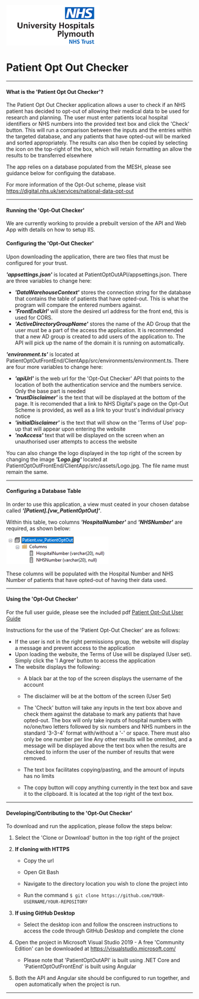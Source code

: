 ![Logo](/README-Pics/UHPTLogoClear.png)

# Patient Opt Out Checker
***
#### What is the 'Patient Opt Out Checker'? 

The Patient Opt Out Checker application allows a user to check if an NHS patient has decided to opt-out of allowing their medical data to be used for research and planning. The user must enter patients local hospital identifiers or NHS numbers into the provided text box and click the 'Check' button. This will run a comparison between the inputs and the entries within the targeted database, and any patients that have opted-out will be marked and sorted appropriately. The results can also then be copied by selecting the icon on the top-right of the box, which will retain formatting an allow the results to be transferred elsewhere

The app relies on a database populated from the MESH, please see guidance below for configuing the database. 

For more information of the Opt-Out scheme, please visit https://digital.nhs.uk/services/national-data-opt-out
***

#### Running the 'Opt-Out Checker'  

We are currently working to provide a prebuilt version of the API and Web App with details on how to setup IIS. 

#### Configuring the 'Opt-Out Checker'
Upon downloading the application, there are two files that must be configured for your trust.  

***'appsettings.json'*** is located at PatientOptOutAPI/appsettings.json. There are three variables to change here:
- ***'DataWarehouseContext'*** stores the connection string for the database that contains the table of patients that have opted-out. This is what the program will compare the entered numbers against.
- ***'FrontEndUrl'*** will store the desired url address for the front end, this is used for CORS.
- ***'ActiveDirectoryGroupName'*** stores the name of the AD Group that the user must be a part of the access the application. It is recommended that a new AD group is created to add users of the application to. The API will pick up the name of the domain it is running on automatically.
 
 ***'environment.ts'*** is located at PatientOptOutFrontEnd/ClientApp/src/environments/environment.ts. There are four more variables to change here:
- ***'apiUrl'*** is the web url for the 'Opt-Out Checker' API that points to the location of both the authentication service and the numbers service. Only the base part is needed
- ***'trustDisclaimer'*** is the text that will be displayed at the bottom of the page. It is recomended that a link to NHS Digital's page on the Opt-Out Scheme is provided, as well as a link to your trust's individual privacy notice
- ***'initialDisclaimer'*** is the text that will show on the 'Terms of Use' pop-up that will appear upon entering the website
- ***'noAccess'*** text that will be displayed on the screen when an unauthorised user attempts to access the website 
 
You can also change the logo displayed in the top right of the screen by changing the image ***'Logo.jpg'*** located at PatientOptOutFrontEnd/ClientApp/src/assets/Logo.jpg. The file name must remain the same.
***

#### Configuring a Database Table
In order to use this application, a view must ceated in your chosen databse called ***'[Patient].[vw_PatientOptOut]'***.  

Within this table, two columns ***'HospitalNumber'*** and ***'NHSNumber'*** are required, as shown below:

![Table](/README-Pics/vw_PatientOptOut.png)

These columns will be populated with the Hospital Number and NHS Number of patients that have opted-out of having their data used.

***

#### Using the 'Opt-Out Checker'  
For the full user guide, please see the included pdf [Patient Opt-Out User Guide](./PatientOpt-OutUserGuide.pdf)

Instructions for the use of the 'Patient Opt-Out Checker' are as follows:

- If the user is not in the right permissions group, the website will display a message and prevent access to the application
- Upon loading the website, the Terms of Use will be displayed (User set). Simply click the 'I Agree' button to access the application
- The website displays the following:
  - A black bar at the top of the screen displays the username of the account 

  - The disclaimer will be at the bottom of the screen (User Set) 

  - The 'Check' button will take any inputs in the text box above and check them against the database to mark any patients that have opted-out. The box will only take inputs of hospital numbers with no/one/two letters followed by six numbers and NHS numbers in the standard '3-3-4' format with/without a '-' or space. There must also only be one number per line
Any other results will be ommited, and a message will be displayed above the text box when the results are checked to inform the user of the number of results that were removed. 

  - The text box facilitates copying/pasting, and the amount of inputs has no limits

  - The copy button will copy anything currently in the text box and save it to the clipboard. It is located at the top right of the text box.

***

#### Developing/Contributing to the 'Opt-Out Checker'  

To download and run the application, please follow the steps below:

1. Select the 'Clone or Download' button in the top right of the project
2. **If cloning with HTTPS** 
    - Copy the url 

    - Open Git Bash 
    
    - Navigate to the directory location you wish to clone the project into 
    
    - Run the command ``` $ git clone https://github.com/YOUR-USERNAME/YOUR-REPOSITORY ```

3. **If using GitHub Desktop** 
    - Select the desktop icon and follow the onscreen instructions to access the code through GitHub Desktop and complete the clone  

4. Open the project in Microsoft Visual Studio 2019 - A free 'Community Edition' can be downloaded at https://visualstudio.microsoft.com/
    - Please note that 'PatientOptOutAPI' is built using .NET Core and 'PatientOptOutFrontEnd' is built using Angular

5. Both the API and Angular site should be configured to run together, and open automatically when the project is run. 

***